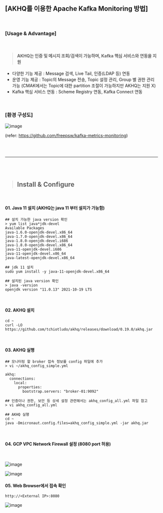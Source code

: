## [AKHQ를 이용한 Apache Kafka Monitoring 방법]

<br>

### [Usage & Advantage]

<br>

> #### AKHQ는 인증 및 메시지 조회/검색이 가능하며, Kafka 핵심 서비스와 연동을 지원

- 다양한 기능 제공 : Message 검색, Live Tail, 인증(LDAP 등) 연동
- 운영 기능 제공 : Topic의 Message 전송, Topic 설정 관리, Group 별 권한 관리 가능 (CMAK에서는 Topic에 대한 partition 조절이 가능하지만 AKHQ는 지원 X)
- Kafka 핵심 서비스 연동 : Scheme Registry 연동, Kafka Connect 연동

<br>

### [환경 구성도]

![image](https://user-images.githubusercontent.com/30817824/172547058-105e295d-215f-49b6-9a3b-a9434b1cf6c0.png)

(refer: https://github.com/freepsw/kafka-metrics-monitoring)

<br><br>

----------------------------------------------------

<br><br>

> ## Install & Configure

<br>

#### 01. Java 11 설치 (AKHQ는 java 11 부터 설치가 가능함)

```
## 설치 가능한 java version 확인
> yum list java*jdk-devel
Available Packages
java-1.6.0-openjdk-devel.x86_64
java-1.7.0-openjdk-devel.x86_64 
java-1.8.0-openjdk-devel.i686 
java-1.8.0-openjdk-devel.x86_64  
java-11-openjdk-devel.i686  
java-11-openjdk-devel.x86_64
java-latest-openjdk-devel.x86_64 

## jdk 11 설치 
sudo yum install -y java-11-openjdk-devel.x86_64

## 설치된 java version 확인
> java -version
openjdk version "11.0.13" 2021-10-19 LTS
```

<br>

#### 02. AKHQ 설치

```
cd ~
curl -LO https://github.com/tchiotludo/akhq/releases/download/0.19.0/akhq.jar
```


<br>


#### 03. AKHQ 실행
```
## 모니터링 할 broker 접속 정보를 config 파일에 추가
> vi ~/akhq_config_simple.yml

akhq:
  connections:
    local:
      properties:
        bootstrap.servers: "broker-01:9092"

## 인증이나 권한, 보안 등 상세 설정 관련해서는 akhq_config_all.yml 파일 참고
> vi akhq_config_all.yml

## AKHQ 실행
cd ~
java -Dmicronaut.config.files=akhq_config_simple.yml -jar akhq.jar
```

<br>

#### 04. GCP VPC Network Firewall 설정 (8080 port 허용)

<br>

![image](https://user-images.githubusercontent.com/30817824/172518925-0a960d8a-8a56-4d92-9af6-bf24231fcf53.png)

![image](https://user-images.githubusercontent.com/30817824/172541307-5011100c-2428-4d12-aa07-93d52feeb89d.png)



#### 05. Web Browser에서 접속 확인

```
http://<External IP>:8080
```

![image](https://user-images.githubusercontent.com/30817824/172548191-a4090c34-4888-45ae-8289-4e5a3a8772a0.png)


